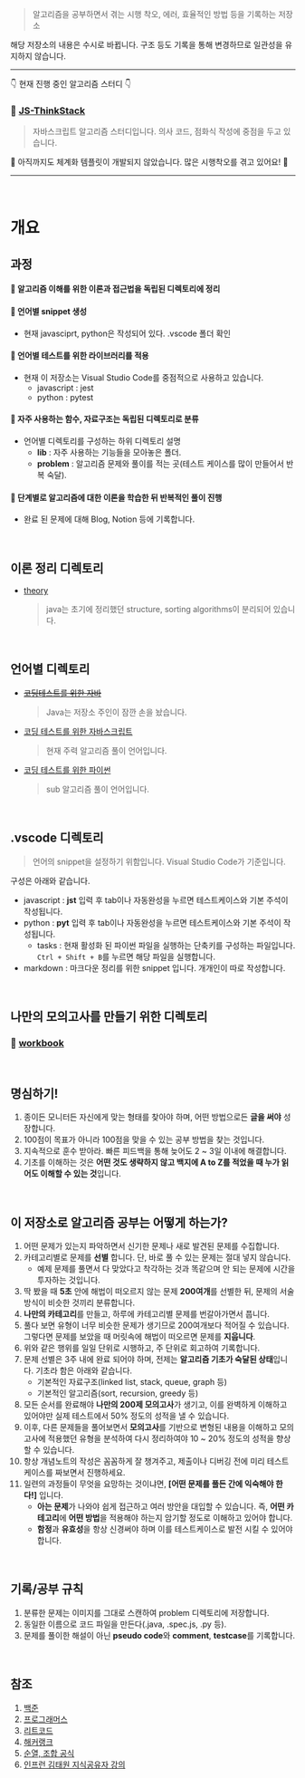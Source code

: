 > 알고리즘을 공부하면서 겪는 시행 착오, 에러, 효율적인 방법 등을 기록하는 저장소

해당 저장소의 내용은 수시로 바뀝니다. 구조 등도 기록을 통해 변경하므로 일관성을 유지하지 않습니다.

<hr>

👇 현재 진행 중인 알고리즘 스터디 👇
### 🦾 [JS-ThinkStack](https://github.com/SISALGO/JS-ThinkStack)
> 자바스크립트 알고리즘 스터디입니다. 의사 코드, 점화식 작성에 중점을 두고 있습니다.

👋 아직까지도 체계화 템플릿이 개발되지 않았습니다. 많은 시행착오를 겪고 있어요! 👋

<hr>

<br>

# 개요
## 과정
#### :book: 알고리즘 이해를 위한 이론과 접근법을 독립된 디렉토리에 정리
#### :book: 언어별 snippet 생성
- 현재 javasciprt, python은 작성되어 있다. .vscode 폴더 확인
#### :book: 언어별 테스트를 위한 라이브러리를 적용
- 현재 이 저장소는 Visual Studio Code를 중점적으로 사용하고 있습니다.
  - javascript : jest
  - python : pytest
#### :book: 자주 사용하는 함수, 자료구조는 독립된 디렉토리로 분류
- 언어별 디렉토리를 구성하는 하위 디렉토리 설명
  - **lib** : 자주 사용하는 기능들을 모아놓은 폴더.
  - **problem** : 알고리즘 문제와 풀이를 적는 곳(테스트 케이스를 많이 만들어서 반복 숙달).
#### :book: 단계별로 알고리즘에 대한 이론을 학습한 뒤 반복적인 풀이 진행
- 완료 된 문제에 대해 Blog, Notion 등에 기록합니다.

<br>

## 이론 정리 디렉토리
- [theory](https://github.com/InSeong-So/Algorithm/tree/master/theory)
    > java는 초기에 정리했던 structure, sorting algorithms이 분리되어 있습니다.

<br>

## 언어별 디렉토리
- ~~[코딩테스트를 위한 자바](https://github.com/InSeong-So/Algorithm/tree/master/java)~~
    > Java는 저장소 주인이 잠깐 손을 놨습니다.

- [코딩 테스트를 위한 자바스크립트](https://github.com/InSeong-So/Algorithm/tree/master/javascript)
    > 현재 주력 알고리즘 풀이 언어입니다.

- [코딩 테스트를 위한 파이썬](https://github.com/InSeong-So/Algorithm/tree/master/python)
    > sub 알고리즘 풀이 언어입니다.

<br>

## .vscode 디렉토리
> 언어의 snippet을 설정하기 위함입니다. Visual Studio Code가 기준입니다.

구성은 아래와 같습니다.
- javascript : **jst** 입력 후 tab이나 자동완성을 누르면 테스트케이스와 기본 주석이 작성됩니다.
- python : **pyt** 입력 후 tab이나 자동완성을 누르면 테스트케이스와 기본 주석이 작성됩니다.
    - tasks : 현재 활성화 된 파이썬 파일을 실행하는 단축키를 구성하는 파일입니다. `Ctrl + Shift + B`를 누르면 해당 파일을 실행합니다.
- markdown : 마크다운 정리를 위한 snippet 입니다. 개개인이 따로 작성합니다.

<br>

## 나만의 모의고사를 만들기 위한 디렉토리
### :book: [workbook](https://github.com/InSeong-So/Algorithm/tree/master/workbook)

<br>

## 명심하기!
1. 종이든 모니터든 자신에게 맞는 형태를 찾아야 하며, 어떤 방법으로든 **글을 써야** 성장합니다.
2. 100점이 목표가 아니라 100점을 맞을 수 있는 공부 방법을 찾는 것입니다.
3. 지속적으로 훈수 받아라. 빠른 피드백을 통해 늦어도 2 ~ 3일 이내에 해결합니다.
4. 기초를 이해하는 것은 **어떤 것도 생략하지 않고 백지에 A to Z를 적었을 때 누가 읽어도 이해할 수 있는 것**입니다.

<br>

## 이 저장소로 알고리즘 공부는 어떻게 하는가?
1. 어떤 문제가 있는지 파악하면서 신기한 문제나 새로 발견된 문제를 수집합니다.
3. 카테고리별로 문제를 **선별** 합니다. 단, 바로 풀 수 있는 문제는 절대 넣지 않습니다.
   - 예제 문제를 풀면서 다 맞았다고 착각하는 것과 똑같으며 안 되는 문제에 시간을 투자하는 것입니다.
5. 딱 봤을 때 **5초** 안에 해법이 떠오르지 않는 문제 **200여개**를 선별한 뒤, 문제의 서술 방식이 비슷한 것끼리 분류합니다.
6. **나만의 카테고리**를 만들고, 하루에 카테고리별 문제를 번갈아가면서 풉니다.
7. 풀다 보면 유형이 너무 비슷한 문제가 생기므로 200여개보다 적어질 수 있습니다. 그렇다면 문제를 보았을 때 머릿속에 해법이 떠오르면 문제를 **지웁니다**.
8. 위와 같은 행위를 일일 단위로 시행하고, 주 단위로 회고하여 기록합니다.
9. 문제 선별은 3주 내에 완료 되어야 하며, 전제는 **알고리즘 기초가 숙달된 상태**입니다. 기초라 함은 아래와 같습니다.
    - 기본적인 자료구조(linked list, stack, queue, graph 등)
    - 기본적인 알고리즘(sort, recursion, greedy 등)
10. 모든 순서를 완료해야 **나만의 200제 모의고사**가 생기고, 이를 완벽하게 이해하고 있어야만 실제 테스트에서 50% 정도의 성적을 낼 수 있습니다.
11. 이후, 다른 문제들을 풀어보면서 **모의고사**를 기반으로 변형된 내용을 이해하고 모의고사에 적용했던 유형을 분석하여 다시 정리하여야 10 ~ 20% 정도의 성적을 향상할 수 있습니다.
12. 항상 개념노트의 작성은 꼼꼼하게 잘 챙겨주고, 제출이나 디버깅 전에 미리 테스트케이스를 짜보면서 진행하세요.
13. 일련의 과정들이 무엇을 요망하는 것이냐면, **[어떤 문제를 풀든 간에 익숙해야 한다!]** 입니다.
    - **아는 문제**가 나와야 쉽게 접근하고 여러 방안을 대입할 수 있습니다. 즉, **어떤 카테고리**에 **어떤 방법**을 적용해야 하는지 암기할 정도로 이해하고 있어야 합니다.
    - **함정**과 **유효성**을 항상 신경써야 하며 이를 테스트케이스로 발전 시킬 수 있어야 합니다.

<br>

## 기록/공부 규칙
1. 분류한 문제는 이미지를 그대로 스캔하여 problem 디렉토리에 저장합니다.
2. 동일한 이름으로 코드 파일을 만든다(.java, .spec.js, .py 등).
3. 문제를 풀이한 해설이 아닌 **pseudo code**와 **comment**, **testcase**를 기록합니다.

<br>

## 참조
1. [백준](https://www.acmicpc.net/)
2. [프로그래머스](https://programmers.co.kr/)
4. [리트코드](https://leetcode.com/)
5. [해커랭크](https://www.hackerrank.com/)
6. [순열, 조합 공식](https://coding-factory.tistory.com/606)
3. [인프런 김태원 지식공유자 강의](https://www.inflearn.com/course/%EC%9E%90%EB%B0%94%EC%8A%A4%ED%81%AC%EB%A6%BD%ED%8A%B8-%EC%95%8C%EA%B3%A0%EB%A6%AC%EC%A6%98-%EB%AC%B8%EC%A0%9C%ED%92%80%EC%9D%B4)